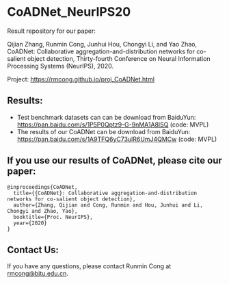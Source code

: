 # CoADNet_NeurIPS20

Result repository for our paper:

Qijian Zhang, Runmin Cong, Junhui Hou, Chongyi Li, and Yao Zhao, CoADNet: Collaborative aggregation-and-distribution networks for co-salient object detection, Thirty-fourth Conference on Neural Information Processing Systems (NeurIPS), 2020. 

Project: https://rmcong.github.io/proj_CoADNet.html


## Results:
- Test benchmark datasets can can be download from BaiduYun: https://pan.baidu.com/s/1P5P0Qptz9-G-9nMA1A8lSQ (code: MVPL) 
- The results of our CoADNet can be download from BaiduYun: https://pan.baidu.com/s/1A9TFQ6yC73ulR6UmJ4QMCw (code: MVPL) 

## If you use our results of CoADNet, please cite our paper:

    @inproceedings{CoADNet,
      title={{CoADNet}: Collaborative aggregation-and-distribution networks for co-salient object detection},
      author={Zhang, Qijian and Cong, Runmin and Hou, Junhui and Li, Chongyi and Zhao, Yao},
      booktitle={Proc. NeurIPS},
      year={2020}
    }

## Contact Us:
If you have any questions, please contact Runmin Cong at rmcong@bjtu.edu.cn.



